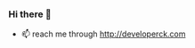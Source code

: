 ### Hi there 👋

<!--
**developerck/developerck** is a ✨ _special_ ✨ repository because its `README.md` (this file) appears on your GitHub profile.
-->

- 📫 reach me through http://developerck.com
